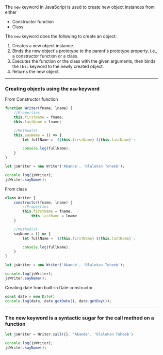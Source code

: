 The `new` keyword in JavaScript is used to create new object instances from either
- Constructor function
- Class

The `new` keyword does the following to create an object:
1. Creates a new object instance.
2. Binds the new object's prototype to the parent's prototype property, i.e., a constructor function or a class.
3. Executes the function or the class with the given arguments, then binds the `this` keyword to the newly created object.
4. Returns the new object.

---
### Creating objects using the `new` keyword

From Constructor function

```js
function Writer(fname, lname) {
    //Properties
    this.firstName = fname;
    this.lastName = lname;

    //Method(S)
    this.sayName = () => {
        let fullName = `${this.firstName} ${this.lastName}`;

        console.log(fullName);
    }
}

let jsWriter = new Writer('Akande', 'Olalekan Toheeb');

console.log(jsWriter);
jsWriter.sayName();
```

From class

```js
class Writer {
    constructor(fname, lname) {
        //Properties
        this.firstName = fname,
            this.lastName = lname
    }

    //Method(s)
    sayName = () => {
        let fullName = `${this.firstName} ${this.lastName}`;

        console.log(fullName);
    }
}

let jsWriter = new Writer('Akande', 'Olalekan Toheeb');

console.log(jsWriter);
jsWriter.sayName();
```

Creating date from built-in Date constructor

```js
const date = new Date()
console.log(date, date.getDate(), date.getDay());
```

---
### The new keyword is a syntactic sugar for the call method on a function

```js
let jsWriter = Writer.call({}, 'Akande', 'Olalekan Toheeb')

console.log(jsWriter);
jsWriter.sayName();
```
